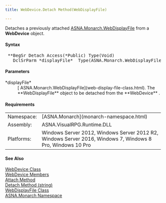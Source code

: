 ```yaml
---
title: WebDevice.Detach Method(WebDisplayFile)

---
```


Detaches a previously attached [ ASNA.Monarch.WebDisplayFile](web-display-file-class.html) from a **WebDevice** object.

#### Syntax 
<pre class="prettyprint"> **BegSr Detach Access(*Public) Type(Void)
   DclSrParm *displayFile*  Type(ASNA.Monarch.WebDisplayFile)**       </pre>  

#### Parameters
<dl>
        <dt>
 *displayFile* 
        </dt>
        <dd>
          [
        ASNA.Monarch.WebDisplayFile](web-display-file-class.html). The 
 **WebDisplayFile**  object to be detached from
        the 
 **WebDevice** .</dd>
</dl>  

<!-- -->

#### Requirements
<table class="dttable" cellspacing="0" cellpadding="4" width="60%">
           <colgroup>
            <col width="15%" style="font-weight:bold" />
            <col width="85%" />
          </colgroup>
          <tr>
            <td>Namespace:</td>
            <td>[ASNA.Monarch](monarch-namespace.html)</td>
          </tr>
          <tr>
            <td>Assembly:</td>
            <td>ASNA.VisualRPG.Runtime.DLL</td>
          </tr>
         <tr>
            <td>Platforms:</td>
            <td> Windows Server 2012, Windows Server 2012 R2, Windows Server 2016,  Windows 7, Windows 8 Pro, Windows 10 Pro</td>
         </tr>
</table>

<!-- end -->

#### See Also
[WebDevice Class](web-device-class.html) <br /> [ WebDevice Members](web-device-class-members.html) <br /> [ Attach Method](web-device-classAttach-methods.html) <br /> [ Detach Method (string)](web-device-classDetach-method.html) <br /> [ WebDisplayFile Class](web-display-file-class.html) <br /> [ASNA.Monarch Namespace](monarch-namespace.html) 
